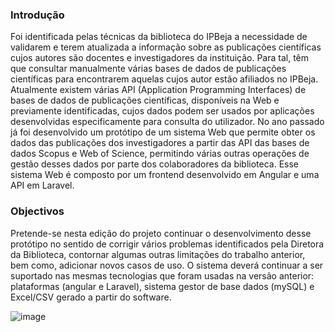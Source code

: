 ### Introdução
Foi identificada pelas técnicas da biblioteca do IPBeja a necessidade de validarem e terem
atualizada a informação sobre as publicações científicas cujos autores são docentes e
investigadores da instituição. Para tal, têm que consultar manualmente várias bases de
dados de publicações científicas para encontrarem aquelas cujos autor estão afiliados no
IPBeja.
Atualmente existem várias API (Application Programming Interfaces) de bases de dados de
publicações científicas, disponíveis na Web e previamente identificadas, cujos dados podem
ser usados por aplicações desenvolvidas especificamente para consulta do utilizador.
No ano passado já foi desenvolvido um protótipo de um sistema Web que permite obter os
dados das publicações dos investigadores a partir das API das bases de dados Scopus e Web
of Science, permitindo várias outras operações de gestão desses dados por parte dos
colaboradores da biblioteca. Esse sistema Web é composto por um frontend desenvolvido
em Angular e uma API em Laravel.
### Objectivos
Pretende-se nesta edição do projeto continuar o desenvolvimento desse protótipo no
sentido de corrigir vários problemas identificados pela Diretora da Biblioteca, contornar
algumas outras limitações do trabalho anterior, bem como, adicionar novos casos de uso.
O sistema deverá continuar a ser suportado nas mesmas tecnologias que foram usadas na
versão anterior: plataformas (angular e Laravel), sistema gestor de base dados (mySQL) e
Excel/CSV gerado a partir do software.

![image](https://github.com/user-attachments/assets/c984f18e-e907-4d47-98cc-83d2aa581ec8)
